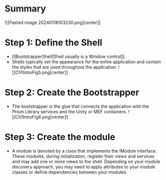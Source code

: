 # Summary
![[Pasted image 20240118103230.png|center]]
# Step 1: Define the Shell
- [[BootstrapperShell|Shell usually is a Window control]].
- Shells typically set the appearance for the entire application and contain the styles that are used throughout the application.
![[Ch1IntroFig5.png|center]]
# Step 2: Create the Bootstrapper
- The bootstrapper is the glue that connects the application with the Prism Library services and the Unity or MEF containers.
![[Ch1IntroFig6.png|center]]
# Step 3: Create the module
- A module is denoted by a class that implements the IModule interface. These modules, during initialization, register their views and services and may add one or more views to the shell. Depending on your module discovery approach, you may need to apply attributes to your module classes or define dependencies between your modules.
